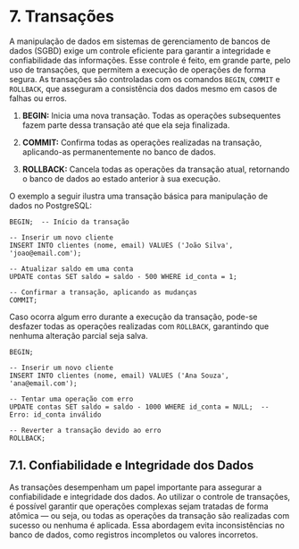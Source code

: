 # 7. Transações

A manipulação de dados em sistemas de gerenciamento de bancos de dados (SGBD) exige um controle eficiente para garantir a integridade e confiabilidade das informações. Esse controle é feito, em grande parte, pelo uso de transações, que permitem a execução de operações de forma segura. As transações são controladas com os comandos `BEGIN`, `COMMIT` e `ROLLBACK`, que asseguram a consistência dos dados mesmo em casos de falhas ou erros.

1. **BEGIN:** Inicia uma nova transação. Todas as operações subsequentes fazem parte dessa transação até que ela seja finalizada.

2. **COMMIT:** Confirma todas as operações realizadas na transação, aplicando-as permanentemente no banco de dados.

3. **ROLLBACK:** Cancela todas as operações da transação atual, retornando o banco de dados ao estado anterior à sua execução.

O exemplo a seguir ilustra uma transação básica para manipulação de dados no PostgreSQL:

```
BEGIN;  -- Início da transação

-- Inserir um novo cliente
INSERT INTO clientes (nome, email) VALUES ('João Silva', 'joao@email.com');

-- Atualizar saldo em uma conta
UPDATE contas SET saldo = saldo - 500 WHERE id_conta = 1;

-- Confirmar a transação, aplicando as mudanças
COMMIT;
```

Caso ocorra algum erro durante a execução da transação, pode-se desfazer todas as operações realizadas com `ROLLBACK`, garantindo que nenhuma alteração parcial seja salva.

```
BEGIN;

-- Inserir um novo cliente
INSERT INTO clientes (nome, email) VALUES ('Ana Souza', 'ana@email.com');

-- Tentar uma operação com erro
UPDATE contas SET saldo = saldo - 1000 WHERE id_conta = NULL;  -- Erro: id_conta inválido

-- Reverter a transação devido ao erro
ROLLBACK;
```

## 7.1. Confiabilidade e Integridade dos Dados

As transações desempenham um papel importante para assegurar a confiabilidade e integridade dos dados. Ao utilizar o controle de transações, é possível garantir que operações complexas sejam tratadas de forma atômica — ou seja, ou todas as operações da transação são realizadas com sucesso ou nenhuma é aplicada. Essa abordagem evita inconsistências no banco de dados, como registros incompletos ou valores incorretos.